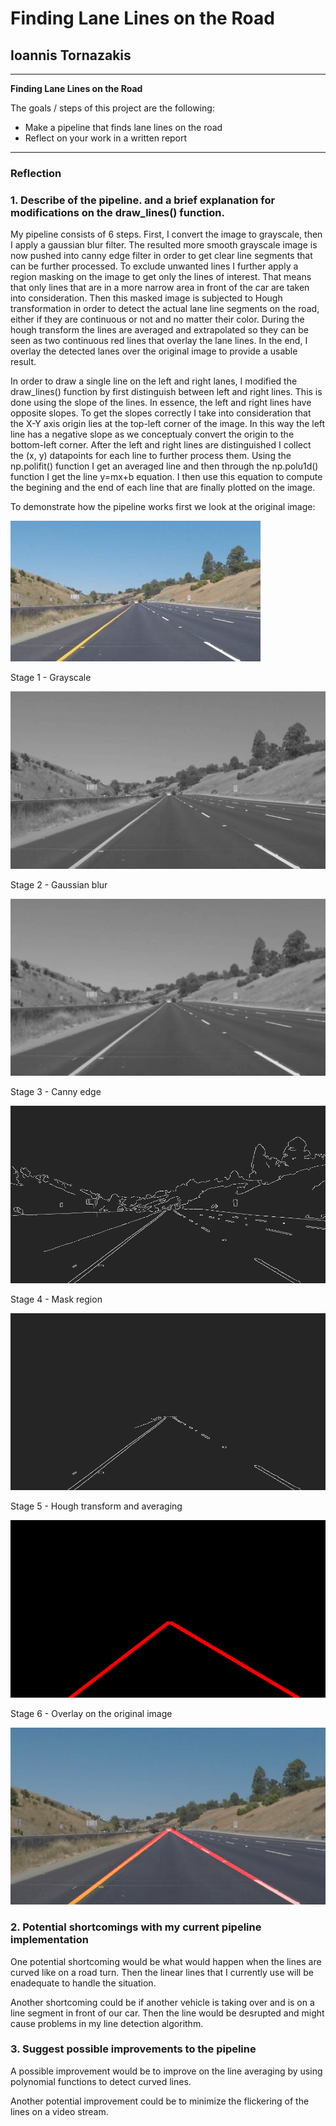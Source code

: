# **Finding Lane Lines on the Road** 

## Ioannis Tornazakis

---

**Finding Lane Lines on the Road**

The goals / steps of this project are the following:
* Make a pipeline that finds lane lines on the road
* Reflect on your work in a written report

[//]: # (Image References)
[image0]: ./test_images_pipeline/pipeline_0.jpg "Self driving car front camera view"
[image1]: ./test_images_pipeline/pipeline_1.jpg "Grayscale"
[image2]: ./test_images_pipeline/pipeline_2.jpg "Gaussian blur"
[image3]: ./test_images_pipeline/pipeline_3.jpg "Canny edge"
[image4]: ./test_images_pipeline/pipeline_4.jpg "Mask region"
[image5]: ./test_images_pipeline/pipeline_5.jpg "Hough transform, averaging and extrapolation"
[image6]: ./test_images_pipeline/pipeline_6.jpg "Overlay of detected lines on the original camera view"

---

### Reflection

### 1. Describe of the pipeline. and a brief explanation for modifications on the draw_lines() function.

My pipeline consists of 6 steps. First, I convert the image to grayscale, then I apply a gaussian blur filter. The resulted more smooth grayscale image is now pushed into canny edge filter in order to get clear line segments that can be further processed. To exclude unwanted lines I further apply a region masking on the image to get only the lines of interest. That means that only lines that are in a more narrow area in front of the car are taken into consideration. Then this masked image is subjected to Hough transformation in order to detect the actual lane line segments on the road, either if they are continuous or not and no matter their color. During the hough transform the lines are averaged and extrapolated so they can be seen as two continuous red lines that overlay the lane lines. In the end, I overlay the detected lanes over the original image to provide a usable result.

In order to draw a single line on the left and right lanes, I modified the draw_lines() function by first distinguish between left and right lines. This is done using the slope of the lines. In essence, the left and right lines have opposite slopes. To get the slopes correctly I take into consideration that the X-Y axis origin lies at the top-left corner of the image. In this way the left line has a negative slope as we conceptualy convert the origin to the bottom-left corner. After the left and right lines are distinguished I collect the (x, y) datapoints for each line to further process them. Using the np.polifit() function I get an averaged line and then through the np.polu1d() function I get the line y=mx+b equation. I then use this equation to compute the begining and the end of each line that are finally plotted on the image.

To demonstrate how the pipeline works first we look at the original image: 

![alt text][image0]

Stage 1 - Grayscale

![alt text][image1]

Stage 2 - Gaussian blur

![alt text][image2]

Stage 3 - Canny edge

![alt text][image3]

Stage 4 - Mask region

![alt text][image4]

Stage 5 - Hough transform and averaging

![alt text][image5]

Stage 6 - Overlay on the original image

![alt text][image6]

### 2. Potential shortcomings with my current pipeline implementation

One potential shortcoming would be what would happen when the lines are curved like on a road turn. Then the linear lines that I currently use will be enadequate to handle the situation.

Another shortcoming could be if another vehicle is taking over and is on a line segment in front of our car. Then the line would be desrupted and might cause problems in my line detection algorithm.


### 3. Suggest possible improvements to the pipeline

A possible improvement would be to improve on the line averaging by using polynomial functions to detect curved lines.

Another potential improvement could be to minimize the flickering of the lines on a video stream.
